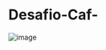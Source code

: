 # Desafio-Caf-

![image](https://github.com/JaoBrito/Desafio-Caf-/assets/83669513/2d185b41-3c07-452a-b8d6-5ff04a78bc8c)
